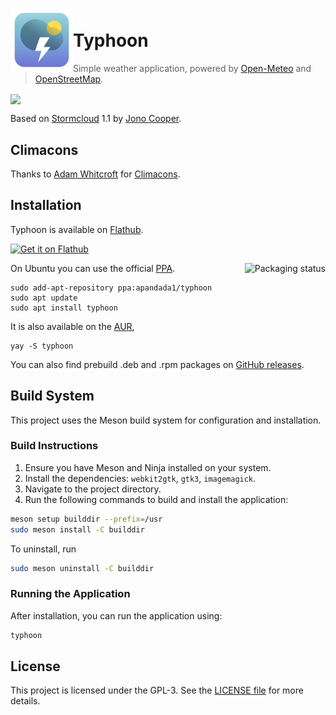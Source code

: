 

# <img src="typhoon/io.github.archisman_panigrahi.typhoon.svg" align="left" width="100" height="100">  <br> Typhoon

> Simple weather application, powered by [Open-Meteo](https://open-meteo.com/) and [OpenStreetMap](https://www.openstreetmap.org/).

<img src="https://archisman-panigrahi.github.io/typhoon/assets/img/typhoon.png" align="center">

Based on [Stormcloud](http://github.com/consindo/stormcloud/) 1.1 by [Jono Cooper](https://twitter.com/consindo).

## Climacons

Thanks to [Adam Whitcroft](https://adamwhitcroft.com/) for [Climacons](https://web.archive.org/web/20160531215708/http://adamwhitcroft.com/climacons/).

## Installation
Typhoon is available on [Flathub](https://flathub.org).

<a href='https://flathub.org/apps/io.github.archisman_panigrahi.typhoon'>
    <img width='240' alt='Get it on Flathub' src='https://flathub.org/api/badge?locale=en'/>
  </a>



On Ubuntu you can use the official [PPA](https://launchpad.net/~apandada1/+archive/ubuntu/typhoon).
<a href="https://repology.org/project/typhoon/versions">
    <img src="https://repology.org/badge/vertical-allrepos/typhoon.svg" alt="Packaging status" align="right">
</a>

```
sudo add-apt-repository ppa:apandada1/typhoon
sudo apt update
sudo apt install typhoon
```

It is also available on the [AUR](https://aur.archlinux.org/packages/typhoon),
```
yay -S typhoon
```
You can also find prebuild .deb and .rpm packages on [GitHub releases](https://github.com/archisman-panigrahi/typhoon/releases).

<!-- An experimetnal [flatpak installer](https://github.com/archisman-panigrahi/typhoon/releases) is also available. -->

## Build System
This project uses the Meson build system for configuration and installation.

### Build Instructions
1. Ensure you have Meson and Ninja installed on your system.
2. Install the dependencies: `webkit2gtk`, `gtk3`, `imagemagick`.
3. Navigate to the project directory.
4. Run the following commands to build and install the application:

```bash
meson setup builddir --prefix=/usr
sudo meson install -C builddir
```

To uninstall, run

```bash
sudo meson uninstall -C builddir
```

### Running the Application
After installation, you can run the application using:

```bash
typhoon
```

## License
This project is licensed under the GPL-3. See the [LICENSE file](https://github.com/archisman-panigrahi/typhoon/blob/master/COPYING) for more details.
